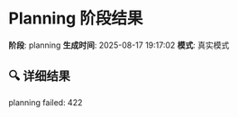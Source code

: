 # Planning 阶段结果

**阶段**: planning
**生成时间**: 2025-08-17 19:17:02
**模式**: 真实模式

## 🔍 详细结果

planning failed: 422